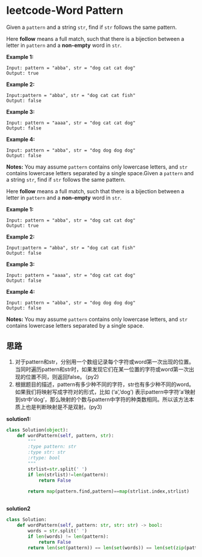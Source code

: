 # leetcode-Word Pattern

Given a `pattern` and a string `str`, find if `str` follows the same pattern.

Here **follow** means a full match, such that there is a bijection between a letter in `pattern` and a **non-empty** word in `str`.

**Example 1:**

```
Input: pattern = "abba", str = "dog cat cat dog"
Output: true
```

**Example 2:**

```
Input:pattern = "abba", str = "dog cat cat fish"
Output: false
```

**Example 3:**

```
Input: pattern = "aaaa", str = "dog cat cat dog"
Output: false
```

**Example 4:**

```
Input: pattern = "abba", str = "dog dog dog dog"
Output: false
```

**Notes:**
You may assume `pattern` contains only lowercase letters, and `str` contains lowercase letters separated by a single space.Given a `pattern` and a string `str`, find if `str` follows the same pattern.

Here **follow** means a full match, such that there is a bijection between a letter in `pattern` and a **non-empty** word in `str`.

**Example 1:**

```
Input: pattern = "abba", str = "dog cat cat dog"
Output: true
```

**Example 2:**

```
Input:pattern = "abba", str = "dog cat cat fish"
Output: false
```

**Example 3:**

```
Input: pattern = "aaaa", str = "dog cat cat dog"
Output: false
```

**Example 4:**

```
Input: pattern = "abba", str = "dog dog dog dog"
Output: false
```

**Notes:**
You may assume `pattern` contains only lowercase letters, and `str` contains lowercase letters separated by a single space.

## 思路

1. 对于pattern和str，分别用一个数组记录每个字符或word第一次出现的位置。当同时遍历pattern和str时，如果发现它们在某一位置的字符或word第一次出现的位置不同，则返回false。（py2)
2. 根据题目的描述，pattern有多少种不同的字符，str也有多少种不同的word。如果我们将映射写成字符对的形式，比如 (‘a’,’dog’) 表示pattern中字符’a’映射到str中’dog’，那么映射的个数与pattern中字符的种类数相同。所以该方法本质上也是判断映射是不是双射。(py3) 

 **solution1:**

```python
class Solution(object):
    def wordPattern(self, pattern, str):
        """
        :type pattern: str
        :type str: str
        :rtype: bool
        """
        strlist=str.split(' ')
        if len(strlist)!=len(pattern):
            return False
  
        return map(pattern.find,pattern)==map(strlist.index,strlist)
        
```

**solution2**

```python
class Solution:
    def wordPattern(self, pattern: str, str: str) -> bool:
        words = str.split(' ')
        if len(words) != len(pattern):
            return False
        return len(set(pattern)) == len(set(words)) == len(set(zip(pattern, words)))

        
```



